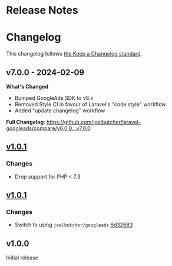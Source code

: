 # Release Notes

# Changelog

This changelog follows [the Keep a Changelog standard](https://keepachangelog.com).

## v7.0.0 - 2024-02-09

**What's Changed**

- Bumped GoogleAds SDK to v8.x
- Removed Style CI in favour of Laravel's "code style" workflow
- Added "update changelog" workflow

**Full Changelog**: https://github.com/joelbutcher/laravel-googleads/compare/v6.0.0...v7.0.0

## [v1.0.1](https://github.com/joelbutcher/laravel-googleads/compare/v1.0.1...v2.0.0)

### Changes

- Drop support for PHP < 7.3

## [v1.0.1](https://github.com/joelbutcher/laravel-googleads/compare/v1.0.0...v1.0.1)

### Changes

- Switch to using `joelbutcher/googleads` [6d32683](https://github.com/joelbutcher/laravel-googleads/commit/6d326836f1082cc0562a20296a808660e8b1a4f9)

## v1.0.0

Initial release

